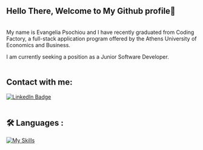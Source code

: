 ## Hello There, Welcome to My Github profile👋 
<br>
My name is Evangelia Psochiou and I have recently graduated from Coding Factory, a full-stack application program offered by the Athens University of Economics and Business.

I am currently seeking a position as a Junior Software Developer.
<br>
<br>

## Contact with me: 
<div>
  <a href="https://www.linkedin.com/in/evangelia-psochiou-92376813a/">
    <img src="https://img.shields.io/badge/LinkedIn-blue?style=for-the-badge&logo=linkedin&logoColor=white" alt="LinkedIn Badge"/>
  </a>
</div>
<br>

## :hammer_and_wrench: Languages  :

[![My Skills](https://skillicons.dev/icons?i=java,hibernate,spring,js,nodejs,express,cs,angular,bootstrap,html,css,mongodb,mysql,sqlfigma&theme=light)](https://skillicons.dev)


